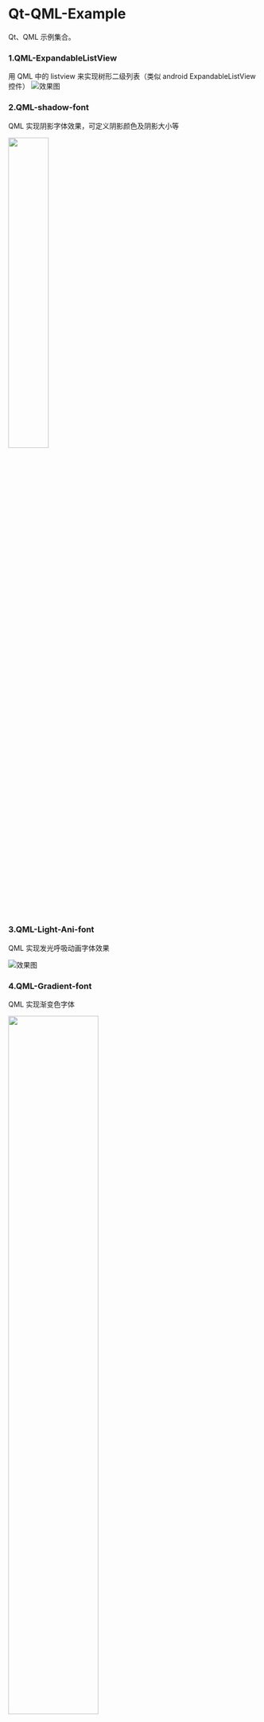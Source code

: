 # Qt-QML-Example
Qt、QML 示例集合。

### 1.QML-ExpandableListView

用 QML 中的 listview 来实现树形二级列表（类似 android ExpandableListView控件）
![效果图](https://github.com/luoyayun361/Qt-QML-Example/blob/master/QML-ExpandableListView/%E6%95%88%E6%9E%9C%E5%9B%BE.gif)

### 2.QML-shadow-font
QML 实现阴影字体效果，可定义阴影颜色及阴影大小等

<img src="https://github.com/luoyayun361/Qt-QML-Example/blob/master/QML-shadow-font/show.png" width = 40%/>

### 3.QML-Light-Ani-font
QML 实现发光呼吸动画字体效果

![效果图](https://github.com/luoyayun361/Qt-QML-Example/blob/master/QML-Light-Ani-font/show.gif)

### 4.QML-Gradient-font
QML 实现渐变色字体

<img src="https://github.com/luoyayun361/Qt-QML-Example/blob/master/QML-Gradient-font/show.png" width = 60%/>

### 4.QML-Customize-Flipable
QML实现页面反转封装，翻转过程中修改页面opacity、scale、angle

![效果图](https://github.com/luoyayun361/Qt-QML-Example/blob/master/QML-Customize-Flipable/show.gif)

### 5.QML-ListView-header-Suspension

QML实现ListView控件悬浮标题栏

![效果图](https://github.com/luoyayun361/Qt-QML-Example/blob/master/QML-ListView-header-Suspension/show.gif)

### 6.QML-Reflection
QML实现控件或图片倒影效果

<img src="https://github.com/luoyayun361/Qt-QML-Example/blob/master/QML-Reflection/show2.png" width = 60%/>

<img src="https://github.com/luoyayun361/Qt-QML-Example/blob/master/QML-Reflection/show1.png" width = 60%/>

### 7.QML-PathView-CoverFlow 

QML 实现图片酷炫切换效果

![效果图](https://github.com/luoyayun361/Qt-QML-Example/blob/master/QML-PathView-CoverFlow/show.gif)

### 8.QML-StackView-Gradient

QML stackview 实现图片渐隐切换效果

![效果图](https://github.com/luoyayun361/Qt-QML-Example/blob/master/QML-StackView-Gradient/show.gif)


以后代码管理会在 github 上进行更新，而技术文档更新是在 CSDN 博客中更新。
CSDN 博客地址：https://blog.csdn.net/luoyayun361
